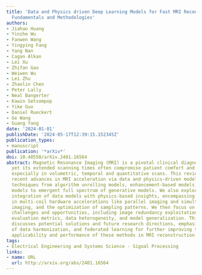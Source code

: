 ```yaml
---
title: 'Data and Physics driven Deep Learning Models for Fast MRI Reconstruction:
  Fundamentals and Methodologies'
authors:
- Jiahao Huang
- Yinzhe Wu
- Fanwen Wang
- Yingying Fang
- Yang Nan
- Cagan Alkan
- Lei Xu
- Zhifan Gao
- Weiwen Wu
- Lei Zhu
- Zhaolin Chen
- Peter Lally
- Neal Bangerter
- Kawin Setsompop
- Yike Guo
- Daniel Rueckert
- Ge Wang
- Guang Yang
date: '2024-01-01'
publishDate: '2024-05-17T12:39:15.152345Z'
publication_types:
- manuscript
publication: '*arXiv*'
doi: 10.48550/arXiv.2401.16564
abstract: Magnetic Resonance Imaging (MRI) is a pivotal clinical diagnostic tool,
  yet its extended scanning times often compromise patient comfort and image quality,
  especially in volumetric, temporal and quantitative scans. This review elucidates
  recent advances in MRI acceleration via data and physics-driven models, leveraging
  techniques from algorithm unrolling models, enhancement-based models, and plug-and-play
  models to emergent full spectrum of generative models. We also explore the synergistic
  integration of data models with physics-based insights, encompassing the advancements
  in multi-coil hardware accelerations like parallel imaging and simultaneous multi-slice
  imaging, and the optimization of sampling patterns. We then focus on domain-specific
  challenges and opportunities, including image redundancy exploitation, image integrity,
  evaluation metrics, data heterogeneity, and model generalization. This work also
  discusses potential solutions and future research directions, emphasizing the role
  of data harmonization, and federated learning for further improving the general
  applicability and performance of these methods in MRI reconstruction.
tags:
- Electrical Engineering and Systems Science - Signal Processing
links:
- name: URL
  url: http://arxiv.org/abs/2401.16564
---
```

